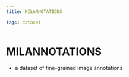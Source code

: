 ```yaml
---
title: MILANNOTATIONS

tags: dataset 
---
```


# MILANNOTATIONS
- a dataset of fine-grained image annotations


